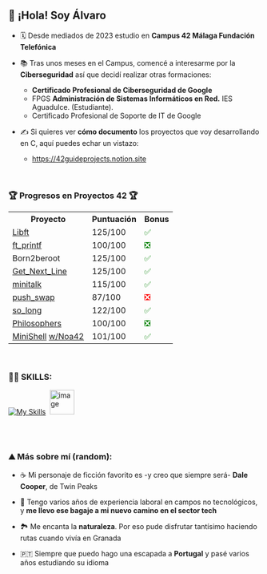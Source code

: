 
  ## 👋 ¡Hola! Soy Álvaro

- 🗓️ Desde mediados de 2023 estudio en <b>Campus 42 Málaga Fundación Telefónica</b>

- 📚 Tras unos meses en el Campus, comencé a interesarme por la <b>Ciberseguridad</b> así que decidí realizar otras formaciones:
  - <b>Certificado Profesional de Ciberseguridad de Google</b> 
  - FPGS <b>Administración de Sistemas Informáticos en Red.</b> IES Aguadulce. (Estudiante).
  - Certificado Profesional de Soporte de IT de Google
  
- ✍️ Si quieres ver <b>cómo documento</b> los proyectos que voy desarrollando en C, aquí puedes echar un vistazo:
  - https://42guideprojects.notion.site

<br>

### 🏆 **Progresos en Proyectos 42** 🏆

<table>
  <tr>
    <th>Proyecto</th>
    <th>Puntuación</th>
    <th>Bonus</th>
  </tr>
  <tr>
    <td><a href="https://github.com/alvapari/Libft">Libft</a></td>
    <td>125/100</td>
    <td><span style="color:green;">✅</span></td>
  </tr>
  <tr>
    <td><a href="https://github.com/alvapari/Printf">ft_printf</a></td>
    <td>100/100</td>
    <td><span style="color:green;">❎</span></td>
  </tr>
  <tr>
    <td>Born2beroot</td>
    <td>125/100</td>
    <td><span style="color:green;">✅</span></td>
  </tr>
  <tr>
    <td><a href="https://github.com/alvapari/Get_Next_Line">Get_Next_Line</a></td>
    <td>125/100</td>
    <td><span style="color:green;">✅</span></td>
  </tr>
  <tr>
    <td><a href="https://github.com/alvapari/minitalk">minitalk</td>
    <td>115/100</td>
    <td><span style="color:green;">✅</span></td>
  </tr>
  <tr>
    <td><a href="https://github.com/alvapari/Push_swap">push_swap</a></td>
    <td>87/100</td>
    <td><span style="color:red;">❎</span></td>
  </tr>
  <tr>
    <td><a href="https://github.com/alvapari/SoLong">so_long</a></td>
    <td>122/100</td>
    <td><span style="color:green;">✅</span></td>
  </tr>
  <tr>
    <td><a href="https://github.com/alvapari/Philosophers">Philosophers</a></td>
    <td>100/100</td>
    <td><span style="color:green;">❎</span></td>
  </tr>
  <tr>
    <td><a href="https://github.com/alvapari/MiniShell">MiniShell</a> <a href="https://github.com/Noa42" target="_blank">w/Noa42</a></td>
    <td>101/100</td>
    <td><span style="color:green;">✅</span></td>
  </tr>
</table>

<br>



### 👨‍💻 SKILLS:


[![My Skills](https://skillicons.dev/icons?i=c,bash,linux,py,vscode,git,github)](https://skillicons.dev)&nbsp;&nbsp;<img src="https://github.com/user-attachments/assets/b1d08319-de84-41e1-9ab3-ef0e9b7f6414" alt="image" width="49"/>          

<br>
<br>

### ⛰ Más sobre mí (random):

- ☕ Mi personaje de ficción favorito es -y creo que siempre será- <b>Dale Cooper</b>, de Twin Peaks

- 👔 Tengo varios años de experiencia laboral en campos no tecnológicos, y <b>me llevo ese bagaje a mi nuevo camino en el sector tech</b>
    
- 🏞️ Me encanta la <b>naturaleza</b>. Por eso pude disfrutar tantísimo haciendo rutas cuando vivía en Granada

- 🇵🇹 Siempre que puedo hago una escapada a <b>Portugal</b> y pasé varios años estudiando su idioma


<!---
alvapari/alvapari is a ✨ special ✨ repository because its `README.md` (this file) appears on your GitHub profile.
You can click the Preview link to take a look at your changes.
--->
